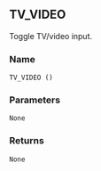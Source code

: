 ## TV\_VIDEO

Toggle TV/video input.


### Name

`TV_VIDEO ()`


### Parameters

`None`


### Returns

`None`
